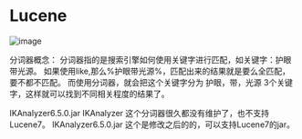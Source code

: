 # Lucene

![image](https://i.loli.net/2018/09/06/5b90f344610ec.png)

分词器概念：
        分词器指的是搜索引擎如何使用关键字进行匹配，如关键字：护眼带光源。 如果使用like,那么%护眼带光源%，匹配出来的结果就是要么全匹配，要不都不匹配。
        而使用分词器，就会把这个关键字分为 护眼，带，光源 3个关键字，这样就可以找到不同相关程度的结果了。

IKAnalyzer6.5.0.jar
    IKAnalyzer 这个分词器很久都没有维护了，也不支持Lucene7。 IKAnalyzer6.5.0.jar 这个是修改之后的的，可以支持Lucene7的jar。
